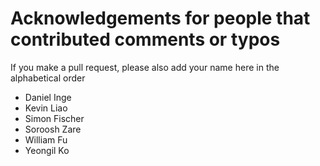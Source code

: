 # Acknowledgements for people that contributed comments or typos

If you make a pull request, please also add your name here in the alphabetical order

* Daniel Inge
* Kevin Liao
* Simon Fischer
* Soroosh Zare
* William Fu
* Yeongil Ko
